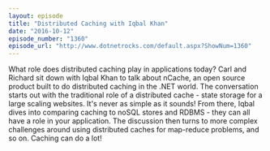 ```yaml
---
layout: episode
title: "Distributed Caching with Iqbal Khan"
date: "2016-10-12"
episode_number: "1360"
episode_url: "http://www.dotnetrocks.com/default.aspx?ShowNum=1360"
---
```


What role does distributed caching play in applications today? Carl and Richard sit down with Iqbal Khan to talk about nCache, an open source product built to do distributed caching in the .NET world. The conversation starts out with the traditional role of a distributed cache - state storage for a large scaling websites. It's never as simple as it sounds! From there, Iqbal dives into comparing caching to noSQL stores and RDBMS - they can all have a role in your application. The discussion then turns to more complex challenges around using distributed caches for map-reduce problems, and so on. Caching can do a lot!
